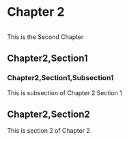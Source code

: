 # Chapter 2

```{index} single: Python; IO
```

This is the Second Chapter

## Chapter2,Section1

### Chapter2,Section1,Subsection1

This is subsection of Chapter 2 Section 1

## Chapter2,Section2

This is section 2 of Chapter 2